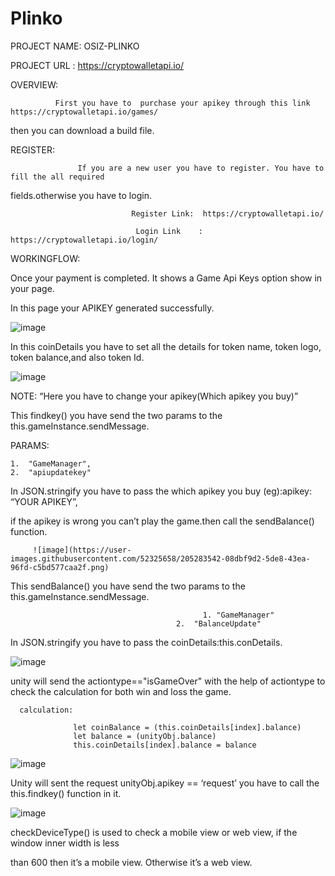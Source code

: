 # Plinko

PROJECT NAME: OSIZ-PLINKO

PROJECT URL : https://cryptowalletapi.io/

 
OVERVIEW: 

              First you have to  purchase your apikey through this link https://cryptowalletapi.io/games/

then you can download a build file.


REGISTER:

                   If you are a new user you have to register. You have to fill the all required

 fields.otherwise you have to login.

                               Register Link:  https://cryptowalletapi.io/

                                Login Link    :  https://cryptowalletapi.io/login/

WORKINGFLOW:

Once your payment is completed. It shows a Game Api Keys option show in your page.

In this page your APIKEY generated successfully.

![image](https://user-images.githubusercontent.com/52325658/205283443-ffe637ff-ec5f-49a1-b25f-f8e062b09e6f.png)

In this coinDetails you have to set all the details for token name, token logo, token balance,and also token Id.

![image](https://user-images.githubusercontent.com/52325658/205283489-a0226d13-8192-4e7e-a67b-f7d75235cec6.png)

NOTE: “Here you have to change your apikey(Which apikey you buy)”

This findkey()  you have send the two params to the this.gameInstance.sendMessage.


  PARAMS:

    1.  "GameManager",
    2.  "apiupdatekey"


In JSON.stringify you have to pass the which apikey you buy (eg):apikey: “YOUR APIKEY”, 

if the apikey is wrong you can’t play the game.then call the sendBalance() function.
         
         ![image](https://user-images.githubusercontent.com/52325658/205283542-08dbf9d2-5de8-43ea-96fd-c5bd577caa2f.png)

This sendBalance()  you have send the two params to the this.gameInstance.sendMessage.

                                               1. "GameManager"             
                                         2.  "BalanceUpdate"


 In JSON.stringify you have to pass the coinDetails:this.conDetails.
 
 ![image](https://user-images.githubusercontent.com/52325658/205283588-4e6909dd-1417-4821-aaf7-bcd795f8a7ac.png)

  unity will send the actiontype=="isGameOver"  with the help of actiontype to check the calculation for both win and loss the game.
                         
      calculation: 
                          
                  let coinBalance = (this.coinDetails[index].balance)
                  let balance = (unityObj.balance)
                  this.coinDetails[index].balance = balance

![image](https://user-images.githubusercontent.com/52325658/205283644-eb34c825-84b4-4b7a-b290-9223e5f8c968.png)

Unity will sent the request unityObj.apikey == ‘request’ you have to call the this.findkey() function in it.

![image](https://user-images.githubusercontent.com/52325658/205283684-9acdc17b-b316-4481-b34d-25bf47642cf4.png)

checkDeviceType() is used to check a mobile view or web view, if the window inner width is less

than 600 then it’s a mobile view. Otherwise it’s a web view.
